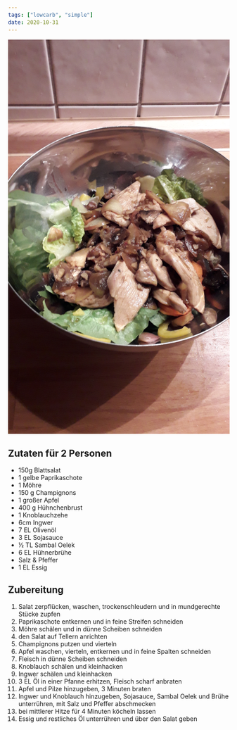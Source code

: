 ```yaml
---
tags: ["lowcarb", "simple"]
date: 2020-10-31
---
```


![](../img/Ingwer-Huehnchen-Salat.jpg)

## Zutaten für 2 Personen
- 150g Blattsalat
- 1 gelbe Paprikaschote
- 1 Möhre
- 150 g Champignons
- 1 großer Apfel
- 400 g Hühnchenbrust
- 1 Knoblauchzehe
- 6cm Ingwer
- 7 EL Olivenöl
- 3 EL Sojasauce
- ½ TL Sambal Oelek
- 6 EL Hühnerbrühe
- Salz & Pfeffer
- 1 EL Essig

## Zubereitung
1. Salat zerpflücken, waschen, trockenschleudern und in mundgerechte Stücke zupfen
2. Paprikaschote entkernen und in feine Streifen schneiden
3. Möhre schälen und in dünne Scheiben schneiden
4. den Salat auf Tellern anrichten
5. Champignons putzen und vierteln
7. Apfel waschen, vierteln, entkernen und in feine Spalten schneiden
6. Fleisch in dünne Scheiben schneiden
8. Knoblauch schälen und kleinhacken
9. Ingwer schälen und kleinhacken
10. 3 EL Öl in einer Pfanne erhitzen, Fleisch scharf anbraten
11. Apfel und Pilze hinzugeben, 3 Minuten braten
12. Ingwer und Knoblauch hinzugeben, Sojasauce, Sambal Oelek und Brühe unterrühren, mit Salz und Pfeffer abschmecken
13. bei mittlerer Hitze für 4 Minuten köcheln lassen
14. Essig und restliches Öl unterrühren und über den Salat geben

